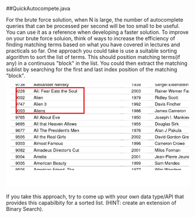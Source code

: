 ##QuickAutocompete.java

For the brute force solution, when N is large, the number of autocomplete queries that can be processed per second will be too small to be useful. You can use it as a reference when developing a faster solution.
To improve on your brute force soluion, think of ways to increase the efficiency of finding matching terms based on what you have covered in lectures and practicals so far.
One approach you could take is use a suitable sorting algorithm to sort the list of terms. This should position matching terms(if any) in a continuous "block" in the list. You could then extract the matching sublist by searching for the first and last index position of the matching "block".

![terms that match "ali" in a sorted list](./img/movies.png)

If you take this approach, try to come up with your own data type/API that provides this capabilbity for a sorted list. (HINT: create an extension of Binary Search).
